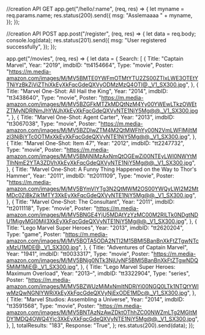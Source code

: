 
//creation API GET
app.get("/hello/:name", (req, res) => {
  let myname = req.params.name;
  res.status(200).send({
    msg: "Asslemaaaa " + myname,
  });
});

//creation API POST
app.post("/register", (req, res) => {
  let data = req.body;
  console.log(data);
  res.status(201).send({
    msg: "User registered successfully",
  });
});

app.get("/movies", (req, res) => {
  let data = {
    Search: [
      {
        Title: "Captain Marvel",
        Year: "2019",
        imdbID: "tt4154664",
        Type: "movie",
        Poster:
          "https://m.media-amazon.com/images/M/MV5BMTE0YWFmOTMtYTU2ZS00ZTIxLWE3OTEtYTNiYzBkZjViZThiXkEyXkFqcGdeQXVyODMzMzQ4OTI@._V1_SX300.jpg",
      },
      {
        Title: "Marvel One-Shot: All Hail the King",
        Year: "2014",
        imdbID: "tt3438640",
        Type: "movie",
        Poster:
          "https://m.media-amazon.com/images/M/MV5BZGFkMTZkMDQtNzM4Yy00YWEwLTkzOWEtZTMyNDRlNmJhYWJhXkEyXkFqcGdeQXVyNTE1NjY5Mg@@._V1_SX300.jpg",
      },
      {
        Title: "Marvel One-Shot: Agent Carter",
        Year: "2013",
        imdbID: "tt3067038",
        Type: "movie",
        Poster:
          "https://m.media-amazon.com/images/M/MV5BZDIwZTM4M2QtMWFhYy00N2VmLWFlMjItMzI3NjBjYTc0OTMxXkEyXkFqcGdeQXVyNTE1NjY5Mg@@._V1_SX300.jpg",
      },
      {
        Title: "Marvel One-Shot: Item 47",
        Year: "2012",
        imdbID: "tt2247732",
        Type: "movie",
        Poster:
          "https://m.media-amazon.com/images/M/MV5BMjNlMzAxNmQtOGEwZi00NTEyLWI0NWYtMTlhNmE2YTA3ZDVhXkEyXkFqcGdeQXVyNTE1NjY5Mg@@._V1_SX300.jpg",
      },
      {
        Title:
          "Marvel One-Shot: A Funny Thing Happened on the Way to Thor's Hammer",
        Year: "2011",
        imdbID: "tt2011109",
        Type: "movie",
        Poster:
          "https://m.media-amazon.com/images/M/MV5BYmVlYTg3N2QtMWM2OS00YWQyLWI2M2MtMDc0ZjBkZjk1MTY3XkEyXkFqcGdeQXVyNTE1NjY5Mg@@._V1_SX300.jpg",
      },
      {
        Title: "Marvel One-Shot: The Consultant",
        Year: "2011",
        imdbID: "tt2011118",
        Type: "movie",
        Poster:
          "https://m.media-amazon.com/images/M/MV5BNGE4YjU5MDAtYzYzMC00M2RlLTk0NDgtNDU1MjgyMGI0MjI3XkEyXkFqcGdeQXVyNTE1NjY5Mg@@._V1_SX300.jpg",
      },
      {
        Title: "Lego Marvel Super Heroes",
        Year: "2013",
        imdbID: "tt2620204",
        Type: "game",
        Poster:
          "https://m.media-amazon.com/images/M/MV5BOTA5ODA2NTI2M15BMl5BanBnXkFtZTgwNTcxMzU1MDE@._V1_SX300.jpg",
      },
      {
        Title: "Adventures of Captain Marvel",
        Year: "1941",
        imdbID: "tt0033317",
        Type: "movie",
        Poster:
          "https://m.media-amazon.com/images/M/MV5BNjg0NTk3NjUyNF5BMl5BanBnXkFtZTgwNDQ5MjM1MjE@._V1_SX300.jpg",
      },
      {
        Title: "Lego Marvel Super Heroes: Maximum Overload",
        Year: "2013–",
        imdbID: "tt3322904",
        Type: "series",
        Poster:
          "https://m.media-amazon.com/images/M/MV5BZWUzMjMxNmItNDRjYi00NGQ0LTk1NTQtYWIwMzQwNGNlYWRiXkEyXkFqcGdeQXVyNjExODE1MDc@._V1_SX300.jpg",
      },
      {
        Title: "Marvel Studios: Assembling a Universe",
        Year: "2014",
        imdbID: "tt3591568",
        Type: "movie",
        Poster:
          "https://m.media-amazon.com/images/M/MV5BNTAzNzAwZDktOThhZC00NWZmLTg2MGItMDY1MDQ4OWQ4Yjc3XkEyXkFqcGdeQXVyNTE1NjY5Mg@@._V1_SX300.jpg",
      },
    ],
    totalResults: "183",
    Response: "True",
  };
  res.status(200).send(data);
});
